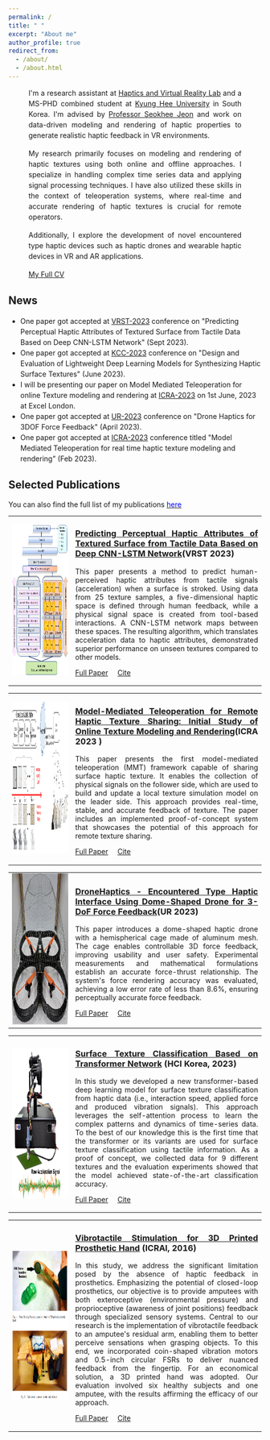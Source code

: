 ```yaml
---
permalink: /
title: " "
excerpt: "About me"
author_profile: true
redirect_from: 
  - /about/
  - /about.html
---
```

<!-- <h2>About me</h2> -->
<!-- <p style="font-size: 14px; text-align: justify; line-height: 1.5; margin-bottom: 20px;">
  I'm a research assistant at <a href="http://haptics.khu.ac.kr/">Haptics and Virtual Reality Lab</a> and a MS-PHD combined candidate at <a href="https://www.khu.ac.kr/eng/main/index.do">Kyung Hee University</a> in South Korea. I'm advised by <a href="http://haptics.khu.ac.kr/jeon/">Professor Seokhee Jeon</a> and work on data-driven modeling and rendering of haptic properties to generate realistic haptic feedback in VR environments.
</p>

<p style="font-size: 14px; text-align: justify; line-height: 1.5; margin-bottom: 20px;">
  My research primarily focuses on modeling and rendering of haptic textures using both online and offline approaches. I specialize in handling complex time series data and applying signal processing techniques. I have also utilized these skills in the context of teleoperation systems, where real-time and accurate rendering of haptic textures is crucial for remote operators.
</p>

<p style="font-size: 14px; text-align: justify; line-height: 1.5; margin-bottom: 20px;">
  Additionally, I explore the development of novel encountered type haptic devices such as haptic drones and wearable haptic devices in VR and AR applications.
</p> -->



<p style="font-size: 14px; text-align: justify; line-height: 1.5; margin-bottom: 15px; padding-left: 40px; padding-right: 40px;">
  I'm a research assistant at <a href="http://haptics.khu.ac.kr/">Haptics and Virtual Reality Lab</a> and a MS-PHD combined student at <a href="https://www.khu.ac.kr/eng/main/index.do">Kyung Hee University</a> in South Korea. I'm advised by <a href="http://haptics.khu.ac.kr/jeon/">Professor Seokhee Jeon</a> and work on data-driven modeling and rendering of haptic properties to generate realistic haptic feedback in VR environments.
</p>

<p style="font-size: 14px; text-align: justify; line-height: 1.5; margin-bottom: 15px; padding-left: 40px; padding-right: 40px;">
  My research primarily focuses on modeling and rendering of haptic textures using both online and offline approaches. I specialize in handling complex time series data and applying signal processing techniques. I have also utilized these skills in the context of teleoperation systems, where real-time and accurate rendering of haptic textures is crucial for remote operators.
</p>

<p style="font-size: 14px; text-align: justify; line-height: 1.5; margin-bottom: 15px; padding-left: 40px; padding-right: 40px;">
  Additionally, I explore the development of novel encountered type haptic devices such as haptic drones and wearable haptic devices in VR and AR applications.
</p>

<p style="font-size: 14px; text-align: justify; line-height: 1.5; margin-bottom: 15px; padding-left: 40px; padding-right: 40px;">
  <a href="http://mudassir-awan.github.io/files/Mudassir_Resume_2023.pdf">My Full CV</a>  
</p>




<!-- **<u>News</u>** -->
<h2>News</h2>
<!-- <ul style="margin-bottom: 20px; text-align: justify; font-size: 14px; "> -->
<ul style="margin-bottom: 20px;  font-size: 14px; ">

  <li style="line-height: 1.5;">One paper got accepted at <a href="https://vrst.acm.org/vrst2023/">VRST-2023</a> conference on "Predicting Perceptual Haptic Attributes of Textured Surface from Tactile Data Based on Deep CNN-LSTM Network" (Sept 2023).</li>

  <li style="line-height: 1.5;">One paper got accepted at <a href="https://www.kiise.or.kr/conference/kcc/2023/">KCC-2023</a> conference on "Design and Evaluation of Lightweight Deep Learning Models for Synthesizing Haptic Surface Textures" (June 2023).</li>

  <!-- <li style="line-height: 1.5;"> Join us at <a href="https://2023.ubiquitousrobots.org/">UR-2023</a> conference,  <a href="https://www.meethawaii.com/convention-center/">Hwaaii Convention Center </a>  for our paper presnetaion on "Drone Haptics for 3DOF Force Feedback" on 26th June 2023.</li> -->
  <!-- <li style="line-height: 1.5;">Two papers got accepted in Korea Computer Congress <a href="https://www.kiise.or.kr/conference/kcc/2023/">[KCC-2023] </a> Confernce at Jeju Island, South Korea.</li> -->
  <li style="line-height: 1.5;">I will be presenting our paper on Model Mediated Teleoperation for online Texture modeling and rendering at <a href="https://www.icra2023.org/">ICRA-2023</a> on 1st June, 2023 at Excel London.</li>
  <li style="line-height: 1.5;">One paper got accepted at <a href="https://2023.ubiquitousrobots.org/">UR-2023</a> conference on "Drone Haptics for 3DOF Force Feedback" (April 2023).</li>
  <li style="line-height: 1.5;">One paper got accepted at <a href="https://www.icra2023.org/">ICRA-2023</a> conference titled "Model Mediated Teleoperation for real time haptic texture modeling and rendering" (Feb 2023).</li>
  <!-- <li style="line-height: 1.5;">One paper got accepted at <a href="https://hcikorea.org/">HCI Korea-2023</a> conference on "Haptic Texture Classification using Transformers" (Jan 2023).</li> -->



</ul>



<h2>Selected Publications</h2> 

You can also find the full list of my publications [<span style="color:blue">here</span>](https://mudassir-awan.github.io/publications/)

<table style="width: 100%; border-collapse: collapse; border: 0;">
  <tr>
    <td style="width: 25%; text-align: center; border: none;">
      <img src="/images/VRST.png" alt="Profile Picture" width="160" height="300" style="margin-right: 10px;">
    </td>
    <td style="width: 75%; text-align: justify; border: none;">
      <h3><a href="https://mudassir-awan.github.io/publications/PerceptualAttributes">Predicting Perceptual Haptic Attributes of Textured Surface from Tactile Data Based on Deep CNN-LSTM Network</a>(VRST 2023)</h3>
      <p>
        This paper presents a method to predict human-perceived haptic attributes from tactile signals (acceleration) when a surface is stroked. Using data from 25 texture samples, a five-dimensional haptic space is defined through human feedback, while a physical signal space is created from tool-based interactions. A CNN-LSTM network maps between these spaces. The resulting algorithm, which translates acceleration data to haptic attributes, demonstrated superior performance on unseen textures compared to other models.
      </p>
      <p><a href="https://dl.acm.org/doi/10.1145/3611659.3615714" target="_blank">Full Paper</a> &nbsp;&nbsp;&nbsp; <a href="https://scholar.google.com/scholar?hl=en&as_sdt=0%2C5&q=Predicting+Perceptual+Haptic+Attributes+of+Textured+Surface+from+Tactile+Data+Based+on+Deep+CNN-LSTM+Network&btnG=" target="_blank">Cite</a></p>
    </td>
  </tr>
</table>

<table style="width: 100%; border-collapse: collapse; border: 0;">
  <tr>
    <td style="width: 25%; text-align: center; border: none;">
      <img src="/images/mmt.png" alt="Profile Picture" width="160" height="300" style="margin-right: 10px;">
    </td>
    <td style="width: 75%; text-align: justify; border: none;">
      <h3><a href="https://mudassir-awan.github.io/publications/teleoperation">Model-Mediated Teleoperation for Remote Haptic Texture Sharing: Initial Study of Online Texture Modeling and Rendering</a>(ICRA 2023 )</h3>
      <p>
        This paper presents the first model-mediated teleoperation (MMT) framework capable of sharing surface haptic texture. It enables the collection of physical signals on the follower side, which are used to build and update a local texture simulation model on the leader side. This approach provides real-time, stable, and accurate feedback of texture. The paper includes an implemented proof-of-concept system that showcases the potential of this approach for remote texture sharing.
      </p>
      <p><a href="https://ieeexplore.ieee.org/abstract/document/10160503" target="_blank">Full Paper</a> &nbsp;&nbsp;&nbsp; <a href="https://scholar.google.com/scholar?hl=en&as_sdt=0%2C5&q=Model-Mediated+Teleoperation+for+Remote+Haptic+Texture+Sharing%3A+Initial+Study+of+Online+Texture+Modeling+and+Rendering&btnG=" target="_blank">Cite</a></p>
    </td>
  </tr>
</table>


<table style="width: 100%; border-collapse: collapse; border: 0;">
  <tr>
    <td style="width: 25%; text-align: center; border: none;">
      <img src="/images/drone.png" alt="Profile Picture" width="160" height="300" style="margin-right: 10px;">
    </td>
    <td style="width: 75%; text-align: justify; border: none;">
      <h3><a href="https://mudassir-awan.github.io/publications/drone">DroneHaptics - Encountered Type Haptic Interface Using Dome-Shaped Drone for 3-DoF Force Feedback</a>(UR 2023)</h3>
      <p>
        This paper introduces a dome-shaped haptic drone with a hemispherical cage made of aluminum mesh. The cage enables controllable 3D force feedback, improving usability and user safety. Experimental measurements and mathematical formulations establish an accurate force-thrust relationship. The system's force rendering accuracy was evaluated, achieving a low error rate of less than 8.6%, ensuring perceptually accurate force feedback.
      </p>
      <p><a href="https://ieeexplore.ieee.org/abstract/document/10202318" target="_blank">Full Paper</a> &nbsp;&nbsp;&nbsp; <a href="https://scholar.google.com/scholar?hl=en&as_sdt=0%2C5&q=DroneHaptics+-+Encountered+Type+Haptic+Interface+Using+Dome-Shaped+Drone+for+3-DoF+Force+Feedback&btnG=" target="_blank">Cite</a></p>
    </td>
  </tr>
</table>


<table style="width: 100%; border-collapse: collapse; border: 0;">
  <tr>
    <td style="width: 25%; text-align: center; border: none;">
      <img src="/images/texture_classification_setup.png" alt="Profile Picture" width="160" height="300" style="margin-right: 10px;">
    </td>
    <td style="width: 75%; text-align: justify; border: none;">
      <h3><a href="https://mudassir-awan.github.io/publications/surfaceTexture">Surface Texture Classification Based on Transformer Network</a> (HCI Korea, 2023)</h3>
      <p>
         In this study we developed a new transformer-based deep learning model for surface texture classification from haptic data (i.e., interaction speed, applied force and produced vibration signals). This approach leverages the self-attention process to learn the complex patterns and dynamics of time-series data. To the best of our knowledge this is the first time that the transformer or its variants are used for surface texture classification using tactile information. As a proof of concept, we collected data for 9 different textures and the evaluation experiments showed that the model achieved state-of-the-art classification accuracy.
      </p>
      <p><a href="https://www.dbpia.co.kr/pdf/pdfView.do?nodeId=NODE11229746" target="_blank">Full Paper</a> &nbsp;&nbsp;&nbsp; <a href="https://scholar.google.com/scholar?hl=en&as_sdt=0%2C5&q=Surface+Texture+Classification+Based+on+Transformer+Network&btnG=" target="_blank">Cite</a></p>
    </td>
  </tr>
</table>


<table style="width: 100%; border-collapse: collapse; border: 0;">
  <tr>
    <td style="width: 25%; text-align: center; border: none;">
      <img src="/images/Prosthetic_Hand.PNG" alt="Profile Picture" width="160" height="300" style="margin-right: 10px;">
    </td>
    <td style="width: 75%; text-align: justify; border: none;">
      <h3><a href="https://mudassir-awan.github.io/publications/prostheticHand">Vibrotactile Stimulation for 3D Printed Prosthetic Hand</a> (ICRAI, 2016)</h3>
      <p>
         In this study, we address the significant limitation posed by the absence of haptic feedback in prosthetics. Emphasizing the potential of closed-loop prosthetics, our objective is to provide amputees with both exteroceptive (environmental pressure) and proprioceptive (awareness of joint positions) feedback through specialized sensory systems. Central to our research is the implementation of vibrotactile feedback to an amputee's residual arm, enabling them to better perceive sensations when grasping objects. To this end, we incorporated coin-shaped vibration motors and 0.5-inch circular FSRs to deliver nuanced feedback from the fingertip. For an economical solution, a 3D printed hand was adopted. Our evaluation involved six healthy subjects and one amputee, with the results affirming the efficacy of our approach.
      </p>
      <p><a href="https://ieeexplore.ieee.org/document/7791254" target="_blank">Full Paper</a> &nbsp;&nbsp;&nbsp; <a href="https://scholar.google.com/citations?view_op=view_citation&hl=en&user=VCllBHIAAAAJ&citation_for_view=VCllBHIAAAAJ:u5HHmVD_uO8C" target="_blank">Cite</a></p>
    </td>
  </tr>
</table>




<!-- 
<style>
  .content-row {
    display: flex;
    align-items: start;
    margin-bottom: 20px;
    border: 1px solid #e1e1e1;
    border-radius: 5px;
    box-shadow: 0px 0px 8px rgba(0, 0, 0, 0.1);
    overflow: hidden;
  }
  .image-container, .text-container {
    padding: 15px;
  }
  .image-container {
    flex: 1;
    border-right: 1px solid #e1e1e1;
    display: flex;
    align-items: center;
    justify-content: center;
  }
  .text-container {
    flex: 3;
    padding-left: 30px;
  }
  h3 {
    margin-top: 0;
    font-size: 18px;
  }
  p {
    font-size: 14px;
    margin: 10px 0;
  }
  a {
    color: #007BFF;
    text-decoration: none;
  }
  a:hover {
    text-decoration: underline;
  }
  #bibtex-content {
    display: none;
    margin-top: 10px;
    padding: 10px;
    border: 1px solid #e1e1e1;
    background-color: #f9f9f9;
    border-radius: 5px;
  }
</style>

<!-- 
<div class="content-row">
  <div class="image-container">
    <img src="/images/drone.png" alt="Profile Picture" width="160" height="300">
  </div>
  <div class="text-container">
    <h3><a href="https://mudassir-awan.github.io/publications/drone">DroneHaptics - Encountered Type Haptic Interface Using Dome-Shaped Drone for 3-DoF Force Feedback</a> (UR 2023)</h3>
    <p>
      This paper introduces a dome-shaped haptic drone with a hemispherical cage made of aluminum mesh. The cage enables controllable 3D force feedback, improving usability and user safety. Experimental measurements and mathematical formulations establish an accurate force-thrust relationship. The system's force rendering accuracy was evaluated, achieving a low error rate of less than 8.6%, ensuring perceptually accurate force feedback.
    </p>
    <p>
      <a href="https://scholar.google.com/citations?view_op=view_citation&hl=en&user=VCllBHIAAAAJ&citation_for_view=VCllBHIAAAAJ:2osOgNQ5qMEC" target="_blank">Full Paper</a> &nbsp;&nbsp;&nbsp;
      <a href="javascript:void(0);" onclick="toggleBibtex()">Bibtex</a>
    </p>
    <div id="bibtex-content">
      @inproceedings{paper2023,
        title={DroneHaptics - Encountered Type Haptic Interface Using Dome-Shaped Drone for 3-DoF Force Feedback},
        author={Your Name},
        booktitle={Conference Name},
        year={2023},
        url={https://mudassir-awan.github.io/publications/drone}
      }
    </div>
  </div>
</div>


<script>
  function toggleBibtex() {
    var bibtexContent = document.getElementById("bibtex-content");
    if (bibtexContent.style.display === "none") {
      bibtexContent.style.display = "block";
    } else {
      bibtexContent.style.display = "none";
    }
  }
</script>
 --> 
